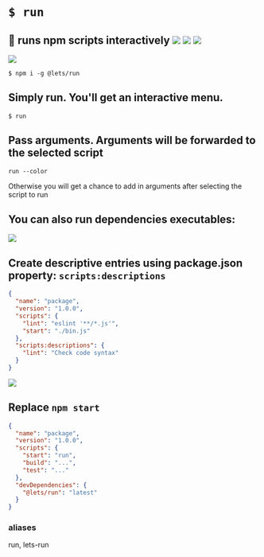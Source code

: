 # `$ run`
## 👟 runs npm scripts interactively [![](https://img.shields.io/npm/v/@lets/run.svg)](https://www.npmjs.com/package/@lets/run) [![](https://github.com/omrilotan/run/workflows/Publish/badge.svg)](https://github.com/omrilotan/run/actions) [![](https://img.shields.io/badge/source--000000.svg?logo=github&style=social)](https://github.com/omrilotan/run)

![](https://user-images.githubusercontent.com/516342/68541500-02d39b00-03a9-11ea-9df6-fd0d880af441.gif)

```
$ npm i -g @lets/run
```

## Simply run. You'll get an interactive menu.
```
$ run
```

## Pass arguments. Arguments will be forwarded to the selected script
```
run --color
```

Otherwise you will get a chance to add in arguments after selecting the script to run

## You can also run dependencies executables:

![](https://user-images.githubusercontent.com/516342/69226314-9e72c180-0b88-11ea-8fc2-fd5ff3aac71f.gif)

## Create descriptive entries using package.json property: `scripts:descriptions`

```json
{
  "name": "package",
  "version": "1.0.0",
  "scripts": {
    "lint": "eslint '**/*.js'",
    "start": "./bin.js"
  },
  "scripts:descriptions": {
    "lint": "Check code syntax"
  }
}
```

![](https://user-images.githubusercontent.com/516342/69716427-a4314f80-1112-11ea-957f-3385b9e0155a.png)

## Replace `npm start`

```json
{
  "name": "package",
  "version": "1.0.0",
  "scripts": {
    "start": "run",
    "build": "...",
    "test": "..."
  },
  "devDependencies": {
    "@lets/run": "latest"
  }
}
```

### aliases

run, lets-run
